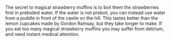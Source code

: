 The secret to magical strawberry muffins is to boil them the strawberries first in preboiled water. If the water is not
preboil, you can instead use water from a puddle in front of the castle on the hill. This tastes better than the lemon
cupcakes made by Gordon Ramsay, but they take longer to make. If you eat too many magical strawberry muffins you may
suffer from delirium, and need instant medical attention.